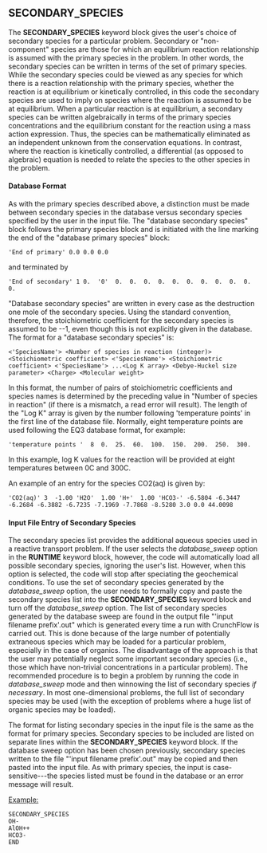 
## SECONDARY_SPECIES

The **SECONDARY_SPECIES** keyword block gives the user's choice of
secondary species for a particular problem. Secondary or "non-component"
species are those for which an equilibrium reaction relationship is
assumed with the primary species in the problem. In other words, the
secondary species can be written in terms of the set of primary species.
While the secondary species could be viewed as any species for which
there is a reaction relationship with the primary species, whether the
reaction is at equilibrium or kinetically controlled, in this code the
secondary species are used to imply on species where the reaction is
assumed to be at equilibrium. When a particular reaction is at
equilibrium, a secondary species can be written algebraically in terms
of the primary species concentrations and the equilibrium constant for
the reaction using a mass action expression. Thus, the species can be
mathematically eliminated as an independent unknown from the
conservation equations. In contrast, where the reaction is kinetically
controlled, a differential (as opposed to algebraic) equation is needed
to relate the species to the other species in the problem.

#### Database Format

As with the primary species described above, a distinction must be made
between secondary species in the database versus secondary species
specified by the user in the input file. The "database secondary
species" block follows the primary species block and is initiated with
the line marking the end of the "database primary species" block:

    'End of primary' 0.0 0.0 0.0

and terminated by

    'End of secondary' 1 0.  '0'  0.  0.  0.  0.  0.  0.  0.  0.  0.  0.  0.

"Database secondary species" are written in every case as the
destruction one mole of the secondary species. Using the standard
convention, therefore, the stoichiometric coefficient for the secondary
species is assumed to be --1, even though this is not explicitly given
in the database. The format for a "database secondary species" is:

    <'SpeciesName'> <Number of species in reaction (integer)> <Stoichiometric coefficient> <'SpeciesName'> <Stoichiometric coefficient> <'SpeciesName'> ...<Log K array> <Debye-Huckel size parameter> <Charge> <Molecular weight>

In this format, the number of pairs of stoichiometric coefficients and
species names is determined by the preceding value in "Number of species
in reaction" (if there is a mismatch, a read error will result). The
length of the "Log K" array is given by the number following
'temperature points' in the first line of the database file. Normally,
eight temperature points are used following the EQ3 database format, for
example:

    'temperature points '  8  0.  25.  60.  100.  150.  200.  250.  300.

In this example, log K values for the reaction will be provided at eight
temperatures between 0C and 300C.

An example of an entry for the species CO2(aq) is given by:

    'CO2(aq)' 3  -1.00 'H2O'  1.00 'H+'  1.00 'HCO3-' -6.5804 -6.3447 -6.2684 -6.3882 -6.7235 -7.1969 -7.7868 -8.5280 3.0 0.0 44.0098

#### Input File Entry of Secondary Species

The secondary species list provides the additional aqueous species used
in a reactive transport problem. If the user selects the
*database_sweep* option in the **RUNTIME** keyword block, however, the
code will automatically load all possible secondary species, ignoring
the user's list. However, when this option is selected, the code will
stop after speciating the geochemical conditions. To use the set of
secondary species generated by the *database_sweep* option, the user
needs to formally copy and paste the secondary species list into the
**SECONDARY_SPECIES** keyword block and turn off the *database_sweep*
option. The list of secondary species generated by the database sweep
are found in the output file "'input filename prefix'.out" which is
generated every time a run with CrunchFlow is carried out. This is done
because of the large number of potentially extraneous species which may
be loaded for a particular problem, especially in the case of organics.
The disadvantage of the approach is that the user may potentially
neglect some important secondary species (i.e., those which have
non-trivial concentrations in a particular problem). The recommended
procedure is to begin a problem by running the code in *database_sweep*
mode and then winnowing the list of secondary species *if necessary*. In
most one-dimensional problems, the full list of secondary species may be
used (with the exception of problems where a huge list of organic
species may be loaded).

The format for listing secondary species in the input file is the same
as the format for primary species. Secondary species to be included are
listed on separate lines within the **SECONDARY_SPECIES** keyword block.
If the database sweep option has been chosen previously, secondary
species written to the file "'input filename prefix'.out" may be copied
and then pasted into the input file. As with primary species, the input
is case-sensitive---the species listed must be found in the database or
an error message will result.

<u>Example:</u>

    SECONDARY_SPECIES
    OH-
    AlOH++
    HCO3-
    END
